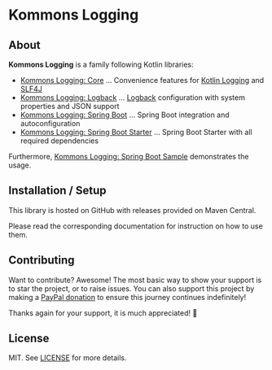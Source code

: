 # Kommons Logging

## About

**Kommons Logging** is a family following Kotlin libraries:

- [Kommons Logging: Core](kommons-logging-core) … Convenience features for [Kotlin Logging](https://github.com/MicroUtils/kotlin-logging)
  and [SLF4J](https://www.slf4j.org/)
- [Kommons Logging: Logback](kommons-logging-logback) … [Logback](https://logback.qos.ch/) configuration with system properties and JSON support
- [Kommons Logging: Spring Boot](kommons-logging-spring-boot) … Spring Boot integration and autoconfiguration
- [Kommons Logging: Spring Boot Starter](kommons-logging-spring-boot-starter) … Spring Boot Starter with all required dependencies

Furthermore, [Kommons Logging: Spring Boot Sample](kommons-logging-spring-boot-sample) demonstrates the usage.

## Installation / Setup

This library is hosted on GitHub with releases provided on Maven Central.

Please read the corresponding documentation for instruction on how to use them.

## Contributing

Want to contribute? Awesome! The most basic way to show your support is to star the project, or to raise issues. You can also support this project by making
a [PayPal donation](https://www.paypal.me/bkahlert) to ensure this journey continues indefinitely!

Thanks again for your support, it is much appreciated! :pray:

## License

MIT. See [LICENSE](LICENSE) for more details.
